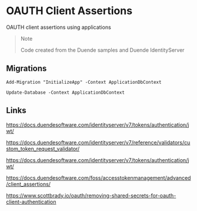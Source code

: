 # OAUTH Client Assertions

OAUTH client assertions using applications 

> Note
> 
> Code created from the Duende samples and Duende IdentityServer

## Migrations

```
Add-Migration "InitializeApp" -Context ApplicationDbContext
```

```
Update-Database -Context ApplicationDbContext
```

## Links

https://docs.duendesoftware.com/identityserver/v7/tokens/authentication/jwt/

https://docs.duendesoftware.com/identityserver/v7/reference/validators/custom_token_request_validator/

https://docs.duendesoftware.com/identityserver/v7/tokens/authentication/jwt/

https://docs.duendesoftware.com/foss/accesstokenmanagement/advanced/client_assertions/

https://www.scottbrady.io/oauth/removing-shared-secrets-for-oauth-client-authentication

